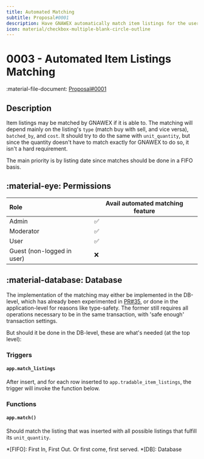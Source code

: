 ```yaml
---
title: Automated Matching
subtitle: Proposal#0001
description: Have GNAWEX automatically match item listings for the user
icon: material/checkbox-multiple-blank-circle-outline
---
```


# 0003 - Automated Item Listings Matching

:material-file-document: [Proposal#0001](../proposals/0001-Items.md)

## Description

Item listings may be matched by GNAWEX if it is able to. The matching will
depend mainly on the listing's `type` (match buy with sell, and vice versa),
`batched_by`, and `cost`. It should try to do the same with `unit_quantity`,
but since the quantity doesn't have to match exactly for GNAWEX to do so, it
isn't a hard requirement.

The main priority is by listing date since matches should be done in a FIFO
basis.



## :material-eye: Permissions

Role | Avail automated matching feature
:-- | --
Admin | :white_check_mark:
Moderator | :white_check_mark:
User | :white_check_mark:
Guest (non-logged in user) | :x:

## :material-database: Database

The implementation of the matching may either be implemented in the DB-level,
which has already been experimented in [PR#35](https://github.com/gnawex/gnawex/pull/35),
or done in the application-level for reasons like type-safety. The former still
requires all operations necessary to be in the same transaction, with 'safe
enough' transaction settings.

But should it be done in the DB-level, these are what's needed (at the top level):

### Triggers

#### `app.match_listings`

After insert, and for each row inserted to `app.tradable_item_listings`, the
trigger will invoke the function below.

### Functions

#### `app.match()`

Should match the listing that was inserted with all possible listings that
fulfill its `unit_quantity`.

*[FIFO]: First In, First Out. Or first come, first served.
*[DB]: Database
